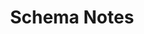 ---
title: Schema Notes
summary: "A notes app built using Flutter with support for offline use and real-time syncing across devices"
weight: 30
resources:
  - name: thumb
    src: schema-thumb.svg
    params:
      alt: White letter "S" on background divided into four quadrants with different shades of blue.
  - name: hero
    src: schema-hero.svg
    params:
      alt: White letter "S" on background divided into four quadrants with different shades of blue.
---